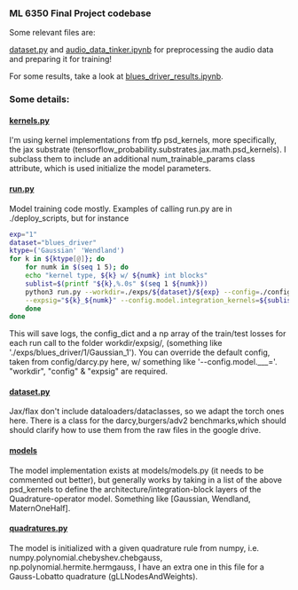 ### ML 6350 Final Project codebase

Some relevant files are: 

[dataset.py](dataset.py) and 
[audio_data_tinker.ipynb](./dev_notebooks/audio_data_tinker.ipynb) for preprocessing the audio data and preparing it for training! 

For some results, take a look at [blues_driver_results.ipynb](blues_driver_results.ipynb).



### Some details:

#### [kernels.py](kernels.py)
I'm using kernel implementations from tfp psd_kernels, more specifically, the jax substrate (tensorflow_probability.substrates.jax.math.psd_kernels). I subclass them to include an additional num_trainable_params class attribute, which is used initialize the model parameters. 

#### [run.py](run.py)
Model training code mostly. Examples of calling run.py are in ./deploy_scripts, but for instance

```bash
exp="1"
dataset="blues_driver"
ktype=('Gaussian' 'Wendland')
for k in ${ktype[@]}; do
    for numk in $(seq 1 5); do
    echo "kernel type, ${k} w/ ${numk} int blocks"
    sublist=$(printf "${k},%.0s" $(seq 1 ${numk}))
    python3 run.py --workdir=./exps/${dataset}/${exp} --config=./config/${dataset}.py \
    --expsig="${k}_${numk}" --config.model.integration_kernels=${sublist[@]}
    done
done
```

This will save logs, the config_dict and a np array of the train/test losses for each run call to the folder workdir/expsig/, (something like './exps/blues_driver/1/Gaussian_1'). You can override the default config, taken from config/darcy.py here, w/ something like '--config.model.___='. "workdir", "config" & "expsig" are required. 


#### [dataset.py](dataset.py)
Jax/flax don't include dataloaders/dataclasses, so we adapt the torch ones here. There is a class for the darcy,burgers/adv2 benchmarks,which should should clarify how to use them from the raw files in the google drive. 


#### [models](models/models.py)
The model implementation exists at models/models.py (it needs to be commented out better), but generally works by taking in a list of the above psd_kernels to define the architecture/integration-block layers of the Quadrature-operator model. Something like [Gaussian, Wendland, MaternOneHalf].


#### [quadratures.py](quadratures.py)
The model is initialized with a given quadrature rule from numpy, i.e.
numpy.polynomial.chebyshev.chebgauss, np.polynomial.hermite.hermgauss, I have an extra one in this file for a Gauss-Lobatto quadrature (gLLNodesAndWeights).